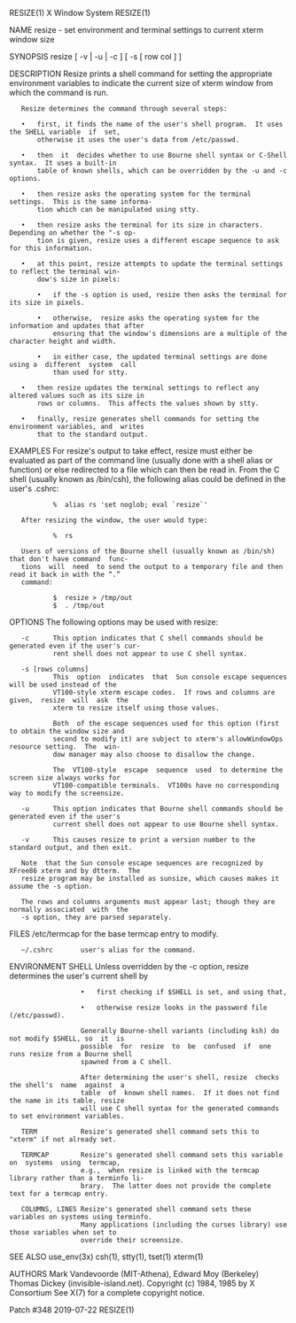 RESIZE(1)                                   X Window System                                  RESIZE(1)

NAME
       resize - set environment and terminal settings to current xterm window size

SYNOPSIS
       resize [ -v | -u | -c ] [ -s [ row col ] ]

DESCRIPTION
       Resize prints a shell command for setting the appropriate environment variables to indicate the
       current size of xterm window from which the command is run.

       Resize determines the command through several steps:

       •   first, it finds the name of the user's shell program.  It uses the SHELL variable  if  set,
           otherwise it uses the user's data from /etc/passwd.

       •   then  it  decides whether to use Bourne shell syntax or C-Shell syntax.  It uses a built-in
           table of known shells, which can be overridden by the -u and -c options.

       •   then resize asks the operating system for the terminal settings.  This is the same informa‐
           tion which can be manipulated using stty.

       •   then resize asks the terminal for its size in characters.  Depending on whether the "-s op‐
           tion is given, resize uses a different escape sequence to ask for this information.

       •   at this point, resize attempts to update the terminal settings to reflect the terminal win‐
           dow's size in pixels:

           •   if the -s option is used, resize then asks the terminal for its size in pixels.

           •   otherwise,  resize asks the operating system for the information and updates that after
               ensuring that the window's dimensions are a multiple of the character height and width.

           •   in either case, the updated terminal settings are done using a  different  system  call
               than used for stty.

       •   then resize updates the terminal settings to reflect any altered values such as its size in
           rows or columns.  This affects the values shown by stty.

       •   finally, resize generates shell commands for setting the environment variables, and  writes
           that to the standard output.

EXAMPLES
       For resize's output to take effect, resize must either be evaluated as part of the command line
       (usually done with a shell alias or function) or else redirected to a file which  can  then  be
       read in.  From the C shell (usually known as /bin/csh), the following alias could be defined in
       the user's .cshrc:

               %  alias rs 'set noglob; eval `resize`'

       After resizing the window, the user would type:

               %  rs

       Users of versions of the Bourne shell (usually known as /bin/sh) that don't have command  func‐
       tions  will  need  to send the output to a temporary file and then read it back in with the “.”
       command:

               $  resize > /tmp/out
               $  . /tmp/out

OPTIONS
       The following options may be used with resize:

       -c      This option indicates that C shell commands should be generated even if the user's cur‐
               rent shell does not appear to use C shell syntax.

       -s [rows columns]
               This  option  indicates  that  Sun console escape sequences will be used instead of the
               VT100-style xterm escape codes.  If rows and columns are given,  resize  will  ask  the
               xterm to resize itself using those values.

               Both  of the escape sequences used for this option (first to obtain the window size and
               second to modify it) are subject to xterm's allowWindowOps resource setting.  The  win‐
               dow manager may also choose to disallow the change.

               The  VT100-style  escape  sequence  used  to determine the screen size always works for
               VT100-compatible terminals.  VT100s have no corresponding way to modify the screensize.

       -u      This option indicates that Bourne shell commands should be generated even if the user's
               current shell does not appear to use Bourne shell syntax.

       -v      This causes resize to print a version number to the standard output, and then exit.

       Note  that the Sun console escape sequences are recognized by XFree86 xterm and by dtterm.  The
       resize program may be installed as sunsize, which causes makes it assume the -s option.

       The rows and columns arguments must appear last; though they are normally associated  with  the
       -s option, they are parsed separately.

FILES
       /etc/termcap   for the base termcap entry to modify.

       ~/.cshrc       user's alias for the command.

ENVIRONMENT
       SHELL          Unless  overridden  by the -c option, resize determines the user's current shell
                      by

                      •   first checking if $SHELL is set, and using that,

                      •   otherwise resize looks in the password file (/etc/passwd).

                      Generally Bourne-shell variants (including ksh) do not modify $SHELL, so  it  is
                      possible  for  resize  to  be  confused  if  one runs resize from a Bourne shell
                      spawned from a C shell.

                      After determining the user's shell, resize  checks the shell's  name  against  a
                      table  of  known shell names.  If it does not find the name in its table, resize
                      will use C shell syntax for the generated commands to set environment variables.

       TERM           Resize's generated shell command sets this to "xterm" if not already set.

       TERMCAP        Resize's generated shell command sets this variable on  systems  using  termcap,
                      e.g.,  when resize is linked with the termcap library rather than a terminfo li‐
                      brary.  The latter does not provide the complete text for a termcap entry.

       COLUMNS, LINES Resize's generated shell command sets these variables on systems using terminfo.
                      Many applications (including the curses library) use those variables when set to
                      override their screensize.

SEE ALSO
       use_env(3x)
       csh(1), stty(1), tset(1)
       xterm(1)

AUTHORS
       Mark Vandevoorde (MIT-Athena), Edward Moy (Berkeley)
       Thomas Dickey (invisible-island.net).
       Copyright (c) 1984, 1985 by X Consortium
       See X(7) for a complete copyright notice.

Patch #348                                    2019-07-22                                     RESIZE(1)
